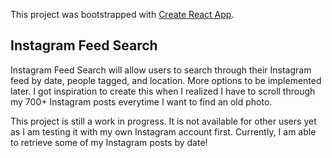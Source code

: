 This project was bootstrapped with [Create React App](https://github.com/facebook/create-react-app).

## Instagram Feed Search

Instagram Feed Search will allow users to search through their Instagram feed by date, people tagged, and location. More options to be implemented later. I got inspiration to create this when I realized I have to scroll through my 700+ Instagram posts everytime I want to find an old photo.

This project is still a work in progress. It is not available for other users yet as I am testing it with my own Instagram account first. Currently, I am able to retrieve some of my Instagram posts by date!
